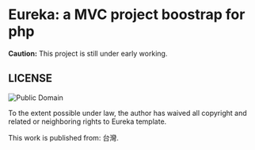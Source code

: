Eureka: a MVC project boostrap for php  
=================================
**Caution:** This project is still under early working.

LICENSE
--------
![Public Domain](http://i.creativecommons.org/p/zero/1.0/88x31.png)

To the extent possible under law, the author has waived all copyright and 
related or neighboring rights to Eureka template. 

This work is published from: 台灣.

